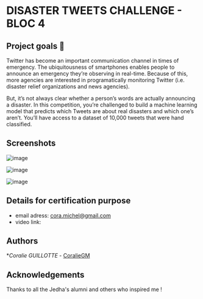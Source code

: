 # DISASTER TWEETS CHALLENGE - BLOC 4

## Project goals 🎯
Twitter has become an important communication channel in times of emergency.
The ubiquitousness of smartphones enables people to announce an emergency they’re observing in real-time. Because of this, more agencies are interested in programatically monitoring Twitter (i.e. disaster relief organizations and news agencies).

But, it’s not always clear whether a person’s words are actually announcing a disaster. In this competition, you’re challenged to build a machine learning model that predicts which Tweets are about real disasters and which one’s aren’t. You’ll have access to a dataset of 10,000 tweets that were hand classified.

## Screenshots

![image](https://user-images.githubusercontent.com/96189514/198066308-7f9692e6-0d5c-48e7-a637-08984ba9112c.png)

![image](https://user-images.githubusercontent.com/96189514/198066475-0445c91b-991d-4642-8c78-a20f4772a902.png)

![image](https://user-images.githubusercontent.com/96189514/198066894-dfd612a6-6bb2-4255-8c5c-c210eeb4d6a8.png)

## Details for certification purpose

* email adress: cora.michel@gmail.com
* video link: 

## Authors

**Coralie GUILLOTTE* - [CoralieGM](https://github.com/CoralieGM)

## Acknowledgements
Thanks to all the Jedha's alumni and others who inspired me !